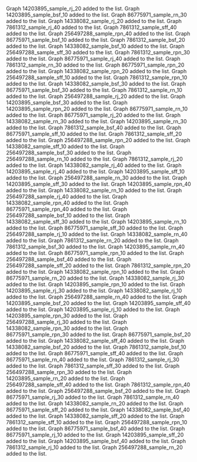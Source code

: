 Graph 14203895_sample_rj_20 added to the list.
Graph 14203895_sample_bsf_10 added to the list.
Graph 86775971_sample_rn_30 added to the list.
Graph 14338082_sample_rj_20 added to the list.
Graph 7861312_sample_rj_40 added to the list.
Graph 7861312_sample_sff_40 added to the list.
Graph 256497288_sample_rpn_40 added to the list.
Graph 86775971_sample_bsf_10 added to the list.
Graph 7861312_sample_bsf_20 added to the list.
Graph 14338082_sample_bsf_10 added to the list.
Graph 256497288_sample_sff_30 added to the list.
Graph 7861312_sample_rpn_30 added to the list.
Graph 86775971_sample_rj_40 added to the list.
Graph 7861312_sample_rn_30 added to the list.
Graph 86775971_sample_rpn_20 added to the list.
Graph 14338082_sample_rpn_20 added to the list.
Graph 256497288_sample_sff_10 added to the list.
Graph 7861312_sample_rpn_10 added to the list.
Graph 14338082_sample_bsf_30 added to the list.
Graph 86775971_sample_bsf_30 added to the list.
Graph 7861312_sample_rn_10 added to the list.
Graph 256497288_sample_rj_20 added to the list.
Graph 14203895_sample_bsf_30 added to the list.
Graph 14203895_sample_rpn_20 added to the list.
Graph 86775971_sample_rn_10 added to the list.
Graph 86775971_sample_rj_20 added to the list.
Graph 14338082_sample_rn_30 added to the list.
Graph 14203895_sample_rn_30 added to the list.
Graph 7861312_sample_bsf_40 added to the list.
Graph 86775971_sample_sff_10 added to the list.
Graph 7861312_sample_sff_20 added to the list.
Graph 256497288_sample_rpn_20 added to the list.
Graph 14338082_sample_sff_10 added to the list.
Graph 256497288_sample_bsf_30 added to the list.
Graph 256497288_sample_rn_10 added to the list.
Graph 7861312_sample_rj_20 added to the list.
Graph 14338082_sample_rj_40 added to the list.
Graph 14203895_sample_rj_40 added to the list.
Graph 14203895_sample_sff_10 added to the list.
Graph 256497288_sample_rn_30 added to the list.
Graph 14203895_sample_sff_30 added to the list.
Graph 14203895_sample_rpn_40 added to the list.
Graph 14338082_sample_rn_10 added to the list.
Graph 256497288_sample_rj_40 added to the list.
Graph 14338082_sample_rpn_40 added to the list.
Graph 86775971_sample_rpn_40 added to the list.
Graph 256497288_sample_bsf_10 added to the list.
Graph 14338082_sample_sff_30 added to the list.
Graph 14203895_sample_rn_10 added to the list.
Graph 86775971_sample_sff_30 added to the list.
Graph 256497288_sample_rj_10 added to the list.
Graph 14338082_sample_rn_40 added to the list.
Graph 7861312_sample_rn_20 added to the list.
Graph 7861312_sample_bsf_30 added to the list.
Graph 14203895_sample_rn_40 added to the list.
Graph 86775971_sample_rpn_10 added to the list.
Graph 256497288_sample_bsf_40 added to the list.
Graph 256497288_sample_sff_20 added to the list.
Graph 7861312_sample_rpn_20 added to the list.
Graph 14338082_sample_rpn_10 added to the list.
Graph 86775971_sample_rn_20 added to the list.
Graph 14338082_sample_rj_30 added to the list.
Graph 14203895_sample_rpn_10 added to the list.
Graph 14203895_sample_rj_30 added to the list.
Graph 14338082_sample_rj_10 added to the list.
Graph 256497288_sample_rn_40 added to the list.
Graph 14203895_sample_bsf_20 added to the list.
Graph 14203895_sample_sff_40 added to the list.
Graph 14203895_sample_rj_10 added to the list.
Graph 14203895_sample_rpn_30 added to the list.
Graph 256497288_sample_rj_30 added to the list.
Graph 14338082_sample_rpn_30 added to the list.
Graph 86775971_sample_rpn_30 added to the list.
Graph 86775971_sample_bsf_20 added to the list.
Graph 14338082_sample_sff_40 added to the list.
Graph 14338082_sample_bsf_20 added to the list.
Graph 7861312_sample_bsf_10 added to the list.
Graph 86775971_sample_sff_40 added to the list.
Graph 86775971_sample_rn_40 added to the list.
Graph 7861312_sample_rj_30 added to the list.
Graph 7861312_sample_sff_30 added to the list.
Graph 256497288_sample_rpn_30 added to the list.
Graph 14203895_sample_rn_20 added to the list.
Graph 256497288_sample_sff_40 added to the list.
Graph 7861312_sample_rpn_40 added to the list.
Graph 256497288_sample_bsf_20 added to the list.
Graph 86775971_sample_rj_30 added to the list.
Graph 7861312_sample_rn_40 added to the list.
Graph 14338082_sample_rn_20 added to the list.
Graph 86775971_sample_sff_20 added to the list.
Graph 14338082_sample_bsf_40 added to the list.
Graph 14338082_sample_sff_20 added to the list.
Graph 7861312_sample_sff_10 added to the list.
Graph 256497288_sample_rpn_10 added to the list.
Graph 86775971_sample_bsf_40 added to the list.
Graph 86775971_sample_rj_10 added to the list.
Graph 14203895_sample_sff_20 added to the list.
Graph 14203895_sample_bsf_40 added to the list.
Graph 7861312_sample_rj_10 added to the list.
Graph 256497288_sample_rn_20 added to the list.